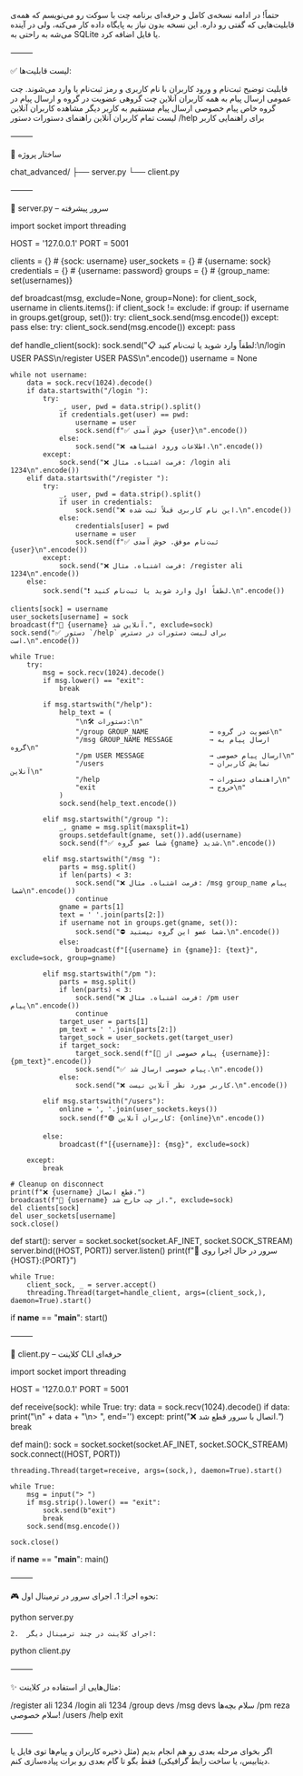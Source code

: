 حتماً! در ادامه نسخه‌ی کامل و حرفه‌ای برنامه چت با سوکت رو می‌نویسم که همه‌ی قابلیت‌هایی که گفتی رو داره. این نسخه بدون نیاز به پایگاه داده کار می‌کنه، ولی در آینده می‌شه به راحتی به SQLite یا فایل اضافه کرد.

⸻

✅ لیست قابلیت‌ها:

قابلیت	توضیح
ثبت‌نام و ورود	کاربران با نام کاربری و رمز ثبت‌نام یا وارد می‌شوند.
چت عمومی	ارسال پیام به همه کاربران آنلاین
چت گروهی	عضویت در گروه و ارسال پیام در گروه خاص
پیام خصوصی	ارسال پیام مستقیم به کاربر دیگر
مشاهده کاربران آنلاین	لیست تمام کاربران آنلاین
راهنمای دستورات	دستور /help برای راهنمایی کاربر


⸻

📁 ساختار پروژه

chat_advanced/
├── server.py
└── client.py


⸻

🔧 server.py – سرور پیشرفته

import socket
import threading

HOST = '127.0.0.1'
PORT = 5001

clients = {}         # {sock: username}
user_sockets = {}    # {username: sock}
credentials = {}     # {username: password}
groups = {}          # {group_name: set(usernames)}

def broadcast(msg, exclude=None, group=None):
    for client_sock, username in clients.items():
        if client_sock != exclude:
            if group:
                if username in groups.get(group, set()):
                    try:
                        client_sock.send(msg.encode())
                    except:
                        pass
            else:
                try:
                    client_sock.send(msg.encode())
                except:
                    pass

def handle_client(sock):
    sock.send("📋 لطفاً وارد شوید یا ثبت‌نام کنید:\n/login USER PASS\n/register USER PASS\n".encode())
    username = None

    while not username:
        data = sock.recv(1024).decode()
        if data.startswith("/login "):
            try:
                _, user, pwd = data.strip().split()
                if credentials.get(user) == pwd:
                    username = user
                    sock.send(f"✅ خوش آمدی {user}\n".encode())
                else:
                    sock.send("❌ اطلاعات ورود اشتباهه.\n".encode())
            except:
                sock.send("❌ فرمت اشتباه. مثال: /login ali 1234\n".encode())
        elif data.startswith("/register "):
            try:
                _, user, pwd = data.strip().split()
                if user in credentials:
                    sock.send("❌ این نام کاربری قبلاً ثبت شده.\n".encode())
                else:
                    credentials[user] = pwd
                    username = user
                    sock.send(f"✅ ثبت‌نام موفق. خوش آمدی {user}\n".encode())
            except:
                sock.send("❌ فرمت اشتباه. مثال: /register ali 1234\n".encode())
        else:
            sock.send("❗ لطفاً اول وارد شوید یا ثبت‌نام کنید.\n".encode())

    clients[sock] = username
    user_sockets[username] = sock
    broadcast(f"📢 {username} آنلاین شد.", exclude=sock)
    sock.send("✅ دستور `/help` برای لیست دستورات در دسترس است.\n".encode())

    while True:
        try:
            msg = sock.recv(1024).decode()
            if msg.lower() == "exit":
                break

            if msg.startswith("/help"):
                help_text = (
                    "\n🛠️ دستورات:\n"
                    "/group GROUP_NAME               → عضویت در گروه\n"
                    "/msg GROUP_NAME MESSAGE         → ارسال پیام به گروه\n"
                    "/pm USER MESSAGE                → ارسال پیام خصوصی\n"
                    "/users                          → نمایش کاربران آنلاین\n"
                    "/help                           → راهنمای دستورات\n"
                    "exit                            → خروج\n"
                )
                sock.send(help_text.encode())

            elif msg.startswith("/group "):
                _, gname = msg.split(maxsplit=1)
                groups.setdefault(gname, set()).add(username)
                sock.send(f"✅ شما عضو گروه {gname} شدید.\n".encode())

            elif msg.startswith("/msg "):
                parts = msg.split()
                if len(parts) < 3:
                    sock.send("❌ فرمت اشتباه. مثال: /msg group_name پیام شما\n".encode())
                    continue
                gname = parts[1]
                text = ' '.join(parts[2:])
                if username not in groups.get(gname, set()):
                    sock.send("⛔ شما عضو این گروه نیستید.\n".encode())
                else:
                    broadcast(f"[{username} in {gname}]: {text}", exclude=sock, group=gname)

            elif msg.startswith("/pm "):
                parts = msg.split()
                if len(parts) < 3:
                    sock.send("❌ فرمت اشتباه. مثال: /pm user پیام\n".encode())
                    continue
                target_user = parts[1]
                pm_text = ' '.join(parts[2:])
                target_sock = user_sockets.get(target_user)
                if target_sock:
                    target_sock.send(f"[📩 پیام خصوصی از {username}]: {pm_text}".encode())
                    sock.send("✅ پیام خصوصی ارسال شد.\n".encode())
                else:
                    sock.send("❌ کاربر مورد نظر آنلاین نیست.\n".encode())

            elif msg.startswith("/users"):
                online = ', '.join(user_sockets.keys())
                sock.send(f"🟢 کاربران آنلاین: {online}\n".encode())

            else:
                broadcast(f"[{username}]: {msg}", exclude=sock)

        except:
            break

    # Cleanup on disconnect
    print(f"❌ {username} قطع اتصال.")
    broadcast(f"📴 {username} از چت خارج شد.", exclude=sock)
    del clients[sock]
    del user_sockets[username]
    sock.close()

def start():
    server = socket.socket(socket.AF_INET, socket.SOCK_STREAM)
    server.bind((HOST, PORT))
    server.listen()
    print(f"🚀 سرور در حال اجرا روی {HOST}:{PORT}")

    while True:
        client_sock, _ = server.accept()
        threading.Thread(target=handle_client, args=(client_sock,), daemon=True).start()

if __name__ == "__main__":
    start()


⸻

💬 client.py – کلاینت CLI حرفه‌ای

import socket
import threading

HOST = '127.0.0.1'
PORT = 5001

def receive(sock):
    while True:
        try:
            data = sock.recv(1024).decode()
            if data:
                print("\n" + data + "\n> ", end='')
        except:
            print("❌ اتصال با سرور قطع شد.")
            break

def main():
    sock = socket.socket(socket.AF_INET, socket.SOCK_STREAM)
    sock.connect((HOST, PORT))

    threading.Thread(target=receive, args=(sock,), daemon=True).start()

    while True:
        msg = input("> ")
        if msg.strip().lower() == "exit":
            sock.send(b"exit")
            break
        sock.send(msg.encode())

    sock.close()

if __name__ == "__main__":
    main()


⸻

🎮 نحوه اجرا:
	1.	اجرای سرور در ترمینال اول:

python server.py

	2.	اجرای کلاینت در چند ترمینال دیگر:

python client.py


⸻

✨ مثال‌هایی از استفاده در کلاینت:

/register ali 1234
/login ali 1234
/group devs
/msg devs سلام بچه‌ها
/pm reza سلام خصوصی!
/users
/help
exit


⸻

اگر بخوای مرحله بعدی رو هم انجام بدیم (مثل ذخیره کاربران و پیام‌ها توی فایل یا دیتابیس، یا ساخت رابط گرافیکی) فقط بگو تا گام بعدی رو برات پیاده‌سازی کنم.
